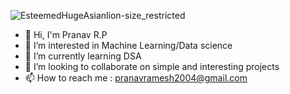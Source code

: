 ![EsteemedHugeAsianlion-size_restricted](https://user-images.githubusercontent.com/100747886/215261719-98c7b1f8-351f-4dea-a148-07e41ce6cc59.gif)


- 👋 Hi, I'm Pranav R.P
- 👀 I’m interested in Machine Learning/Data science
- 🌱 I’m currently learning DSA
- 💞️ I’m looking to collaborate on simple and interesting projects                       
- 📫 How to reach me : pranavramesh2004@gmail.com



<!---
pranav-on-github/pranav-on-github is a ✨ special ✨ repository because its `README.md` (this file) appears on your GitHub profile.
You can click the Preview link to take a look at your changes.
--->
